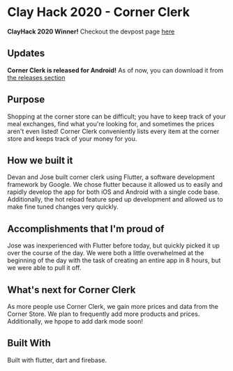 # Clay Hack 2020 - Corner Clerk
**ClayHack 2020 Winner!** Checkout the devpost page [here](https://devpost.com/software/corner-clerk)

## Updates
**Corner Clerk is released for Android!** As of now, you can download it from [the releases section](https://github.com/DevanTurtle7/clayHack2020/releases)

## Purpose
Shopping at the corner store can be difficult; you have to keep track of your meal exchanges, find what you're looking for, and sometimes the prices aren't even listed! Corner Clerk conveniently lists every item at the corner store and keeps track of your money for you.

## How we built it
Devan and Jose built corner clerk using Flutter, a software development framework by Google. We chose flutter because it allowed us to easily and rapidly develop the app for both iOS and Android with a single code base. Additionally, the hot reload feature sped up development and allowed us to make fine tuned changes very quickly.

## Accomplishments that I'm proud of
Jose was inexperienced with Flutter before today, but quickly picked it up over the course of the day. We were both a little overwhelmed at the beginning of the day with the task of creating an entire app in 8 hours, but we were able to pull it off.

## What's next for Corner Clerk
As more people use Corner Clerk, we gain more prices and data from the Corner Store. We plan to frequently add more products and prices. Additionally, we hpope to add dark mode soon!

## Built With
Built with flutter, dart and firebase.
